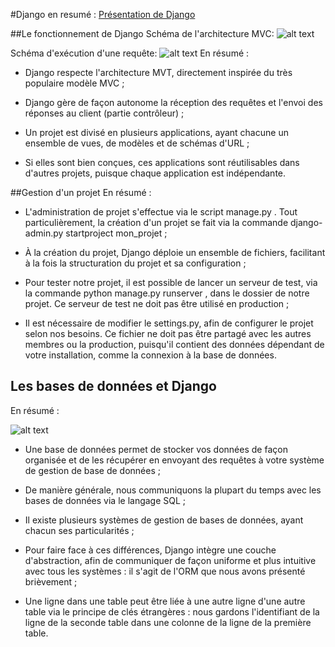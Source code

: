 #Django en resumé : [ Présentation de Django ](http://openclassrooms.com/courses/developpez-votre-site-web-avec-le-framework-django/creez-vos-applications-web-avec-django)

##Le fonctionnement de Django
Schéma de l'architecture MVC:
![alt text](http://uploads.siteduzero.com/files/386001_387000/386515.png)

Schéma d'exécution d'une requête:
![alt text](http://uploads.siteduzero.com/files/386001_387000/386517.png)
En résumé :

* Django respecte l'architecture MVT, directement inspirée du très populaire modèle MVC ;

* Django gère de façon autonome la réception des requêtes et l'envoi des réponses au client (partie contrôleur) ;

* Un projet est divisé en plusieurs applications, ayant chacune un ensemble de vues, de modèles et de schémas d'URL ;

* Si elles sont bien conçues, ces applications sont réutilisables dans d'autres projets, puisque chaque application est indépendante.

##Gestion d'un projet
En résumé :

* L'administration de projet s'effectue via le script manage.py . Tout particulièrement, la création d'un projet se fait via la commande django-admin.py startproject mon_projet  ;

* À la création du projet, Django déploie un ensemble de fichiers, facilitant à la fois la structuration du projet et sa configuration ;

* Pour tester notre projet, il est possible de lancer un serveur de test, via la commande python manage.py runserver , dans le dossier de notre projet. Ce serveur de test ne doit pas être utilisé en production ;

* Il est nécessaire de modifier le settings.py, afin de configurer le projet selon nos besoins. Ce fichier ne doit pas être partagé avec les autres membres ou la production, puisqu'il contient des données dépendant de votre installation, comme la connexion à la base de données.

## Les bases de données et Django
En résumé :

![alt text](http://uploads.siteduzero.com/thb/396001_397000/396744.png)

* Une base de données permet de stocker vos données de façon organisée et de les récupérer en envoyant des requêtes à votre système de gestion de base de données ;

* De manière générale, nous communiquons la plupart du temps avec les bases de données via le langage SQL ;

* Il existe plusieurs systèmes de gestion de bases de données, ayant chacun ses particularités ;

* Pour faire face à ces différences, Django intègre une couche d'abstraction, afin de communiquer de façon uniforme et plus intuitive avec tous les systèmes : il s'agit de l'ORM que nous avons présenté brièvement ;

* Une ligne dans une table peut être liée à une autre ligne d'une autre table via le principe de clés étrangères : nous gardons l'identifiant de la ligne de la seconde table dans une colonne de la ligne de la première table.



